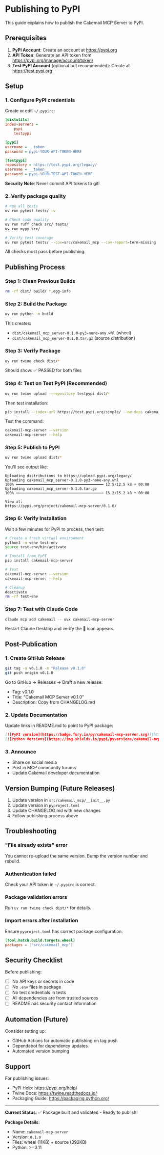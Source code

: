 # Publishing to PyPI

This guide explains how to publish the Cakemail MCP Server to PyPI.

## Prerequisites

1. **PyPI Account**: Create an account at https://pypi.org
2. **API Token**: Generate an API token from https://pypi.org/manage/account/token/
3. **Test PyPI Account** (optional but recommended): Create at https://test.pypi.org

## Setup

### 1. Configure PyPI credentials

Create or edit `~/.pypirc`:

```ini
[distutils]
index-servers =
    pypi
    testpypi

[pypi]
username = __token__
password = pypi-YOUR-API-TOKEN-HERE

[testpypi]
repository = https://test.pypi.org/legacy/
username = __token__
password = pypi-YOUR-TEST-API-TOKEN-HERE
```

**Security Note**: Never commit API tokens to git!

### 2. Verify package quality

```bash
# Run all tests
uv run pytest tests/ -v

# Check code quality
uv run ruff check src/ tests/
uv run mypy src/

# Verify test coverage
uv run pytest tests/ --cov=src/cakemail_mcp --cov-report=term-missing
```

All checks must pass before publishing.

## Publishing Process

### Step 1: Clean Previous Builds

```bash
rm -rf dist/ build/ *.egg-info
```

### Step 2: Build the Package

```bash
uv run python -m build
```

This creates:
- `dist/cakemail_mcp_server-0.1.0-py3-none-any.whl` (wheel)
- `dist/cakemail_mcp_server-0.1.0.tar.gz` (source distribution)

### Step 3: Verify Package

```bash
uv run twine check dist/*
```

Should show: ✅ PASSED for both files

### Step 4: Test on Test PyPI (Recommended)

```bash
uv run twine upload --repository testpypi dist/*
```

Then test installation:

```bash
pip install --index-url https://test.pypi.org/simple/ --no-deps cakemail-mcp-server
```

Test the command:

```bash
cakemail-mcp-server --version
cakemail-mcp-server --help
```

### Step 5: Publish to PyPI

```bash
uv run twine upload dist/*
```

You'll see output like:

```
Uploading distributions to https://upload.pypi.org/legacy/
Uploading cakemail_mcp_server-0.1.0-py3-none-any.whl
100% ━━━━━━━━━━━━━━━━━━━━━━━━━━━━━━━━━━━━━━━━ 12.5/12.5 kB • 00:00
Uploading cakemail_mcp_server-0.1.0.tar.gz
100% ━━━━━━━━━━━━━━━━━━━━━━━━━━━━━━━━━━━━━━━━ 15.2/15.2 kB • 00:00

View at:
https://pypi.org/project/cakemail-mcp-server/0.1.0/
```

### Step 6: Verify Installation

Wait a few minutes for PyPI to process, then test:

```bash
# Create a fresh virtual environment
python3 -m venv test-env
source test-env/bin/activate

# Install from PyPI
pip install cakemail-mcp-server

# Test
cakemail-mcp-server --version
cakemail-mcp-server --help

# Cleanup
deactivate
rm -rf test-env
```

### Step 7: Test with Claude Code

```bash
claude mcp add cakemail -- uvx cakemail-mcp-server
```

Restart Claude Desktop and verify the 🔌 icon appears.

## Post-Publication

### 1. Create GitHub Release

```bash
git tag -a v0.1.0 -m "Release v0.1.0"
git push origin v0.1.0
```

Go to GitHub → Releases → Draft a new release:
- Tag: v0.1.0
- Title: "Cakemail MCP Server v0.1.0"
- Description: Copy from CHANGELOG.md

### 2. Update Documentation

Update links in README.md to point to PyPI package:

```markdown
[![PyPI version](https://badge.fury.io/py/cakemail-mcp-server.svg)](https://pypi.org/project/cakemail-mcp-server/)
[![Python Versions](https://img.shields.io/pypi/pyversions/cakemail-mcp-server.svg)](https://pypi.org/project/cakemail-mcp-server/)
```

### 3. Announce

- Share on social media
- Post in MCP community forums
- Update Cakemail developer documentation

## Version Bumping (Future Releases)

1. Update version in `src/cakemail_mcp/__init__.py`
2. Update version in `pyproject.toml`
3. Update CHANGELOG.md with new changes
4. Follow publishing process above

## Troubleshooting

### "File already exists" error

You cannot re-upload the same version. Bump the version number and rebuild.

### Authentication failed

Check your API token in `~/.pypirc` is correct.

### Package validation errors

Run `uv run twine check dist/*` for details.

### Import errors after installation

Ensure `pyproject.toml` has correct package configuration:

```toml
[tool.hatch.build.targets.wheel]
packages = ["src/cakemail_mcp"]
```

## Security Checklist

Before publishing:

- [ ] No API keys or secrets in code
- [ ] No `.env` files in package
- [ ] No test credentials in tests
- [ ] All dependencies are from trusted sources
- [ ] README has security contact information

## Automation (Future)

Consider setting up:
- GitHub Actions for automatic publishing on tag push
- Dependabot for dependency updates
- Automated version bumping

## Support

For publishing issues:
- PyPI Help: https://pypi.org/help/
- Twine Docs: https://twine.readthedocs.io/
- Packaging Guide: https://packaging.python.org/

---

**Current Status**: ✅ Package built and validated - Ready to publish!

**Package Details**:
- Name: `cakemail-mcp-server`
- Version: `0.1.0`
- Files: wheel (11KB) + source (392KB)
- Python: >=3.11
